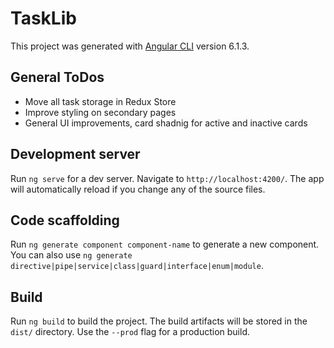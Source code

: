 # TaskLib

This project was generated with [Angular CLI](https://github.com/angular/angular-cli) version 6.1.3.

## General ToDos

* Move all task storage in Redux Store
* Improve styling on secondary pages
* General UI improvements, card shadnig for active and inactive cards


## Development server

Run `ng serve` for a dev server. Navigate to `http://localhost:4200/`. The app will automatically reload if you change any of the source files.

## Code scaffolding

Run `ng generate component component-name` to generate a new component. You can also use `ng generate directive|pipe|service|class|guard|interface|enum|module`.

## Build

Run `ng build` to build the project. The build artifacts will be stored in the `dist/` directory. Use the `--prod` flag for a production build.

